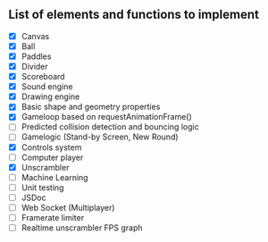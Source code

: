 ## List of elements and functions to implement

* [x] Canvas
* [x] Ball
* [x] Paddles
* [x] Divider
* [x] Scoreboard
* [x] Sound engine
* [x] Drawing engine
* [x] Basic shape and geometry properties
* [x] Gameloop based on requestAnimationFrame()
* [ ] Predicted collision detection and bouncing logic
* [ ] Gamelogic (Stand-by Screen, New Round)
* [X] Controls system
* [ ] Computer player
* [x] Unscrambler
* [ ] Machine Learning
* [ ] Unit testing
* [ ] JSDoc
* [ ] Web Socket (Multiplayer)
* [ ] Framerate limiter
* [ ] Realtime unscrambler FPS graph
